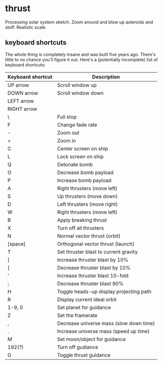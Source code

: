 # thrust
Processing solar system sketch. Zoom around and blow up asteroids and stuff. Realistic scale.

## keyboard shortcuts
The whole thing is completely insane and was built five years ago. There's little to no chance you'll figure it out. Here's a (potentially incomplete) list of keyboard shortcuts:

|Keyboard shortcut   |Description   |
|---|---|
|UP arrow | Scroll window up   |
|DOWN arrow   | Scroll window down   |
|LEFT arrow   |   |
|RIGHT arrow   |   |
|\   |Full stop   |
|F   |Change fade rate   |
|-   |Zoom out   |
|+   |Zoom in   |
|C   |Center screen on ship   |
|L   |Lock screen on ship   |
|Q   |Detonate bomb   |
|O   |Decrease bomb payload   |
|P   |Increase bomb payload   |
|A   |Right thrusters (move left)   |
|S   |Up thrusters (move down)   |
|D   |Left thrusters (move right)   |
|W   |Right thrusters (move left)   |
|B   |Apply breaking thrust   |
|X   |Turn off all thrusters   |
|N   |Normal vector thrust (orbit)  |
|[space]   |Orthogonal vector thrust (launch)   |
|T   |Set thruster blast to current gravity   |
|]   |Increase thruster blast by 10%  |
|[   |Decrease thruster blast by 10%   |
|'   |Increase thruster blast 10-fold    |
|;   |Decrease thruster blast 90%   |
|H   |Toggle heads-up display projecting path   |
|R   |Display current ideal orbit   |
|1-9, 0  |Set planet for guidance   |
|Z   |Set the framerate   |
|,   |Decrease universe mass (slow down time)   |
|.   |Increase universe mass (speed up time)   |
|M   |Set moon/object for guidance   |
|192(?)| Turn off gudiance |
|G   |Toggle thrust guidance |
